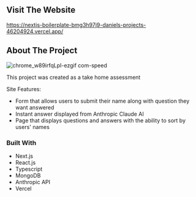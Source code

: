 ## Visit The Website

https://nextjs-boilerplate-bmg3h97j9-daniels-projects-46204924.vercel.app/


<!-- ABOUT THE PROJECT -->
## About The Project

![chrome_w89irfqLpI-ezgif com-speed](https://github.com/user-attachments/assets/4b6135f9-7e22-4c3b-9057-8b6a9f201bc5)

This project was created as a take home assessment

Site Features:
* Form that allows users to submit their name along with question they want answered
* Instant answer displayed from Anthropic Claude AI
* Page that displays questions and answers with the ability to sort by users' names


### Built With

* Next.js
* React.js
* Typescript
* MongoDB
* Anthropic API
* Vercel
